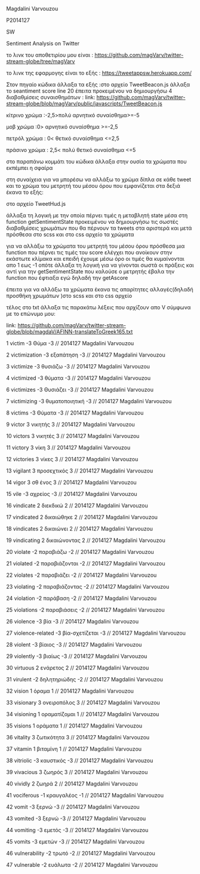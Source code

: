 Magdalini Varvouzou 


P2014127


SW


Sentiment Analysis on Twitter

το λινκ του αποθετιρίου μου είναι : https://github.com/magVarv/twitter-stream-globe/tree/magVarv

το λινκ της εφαρμογης είναι το εξής : https://tweetappsw.herokuapp.com/

Στον πηγαίο κώδικα άλλαξα τα εξής :στο αρχείο TweetBeacon.js άλλαξα το seantiment score line 20 έπειτα προκειμένου να δημιουργήσω 4 διαβαθμίσεις συναισθημάτων :
link: https://github.com/magVarv/twitter-stream-globe/blob/magVarv/public/javascripts/TweetBeacon.js

κίτρινο χρώμα :-2,5>πολύ αρνητικό συναίσθημα>=-5 

μοβ χρώμα :0> αρνητικό συναίσθημα >=-2,5  

πετρόλ χρώμα : 0< θετικό συναίσθημα <=2,5

πράσινο χρώμα : 2,5< πολύ θετικό συναίσθημα <=5

στο παραπάνω κομμάτι του κώδικα άλλαξα στην ουσία τα χρώματα που εκπέμπει η σφαίρα

στη συναίχεια για να μπορέσω να αλλάξω το χρώμα δίπλα σε κάθε tweet και το χρώμα του μετρητή του μέσου όρου που εμφανίζεται στα δεξιά έκανα το εξής:

στο αρχείο TweetHud.js 

άλλαξα τη λογική με την οποία πέρνει τιμές η μεταβλητή state μέσα στη function getSentimentState προκειμένου να δημιουργήσω τις σωστές διαβαθμίσεις χρωμάτων που θα πέρνουν τα tweets στα αριστερά και μετά πρόσθεσα στο scss και στο css αρχείο τα χρώματα 

για να αλλάξω τα χρώματα του μετρητή του μέσου όρου πρόσθεσα μια function που πέρνει τις τιμές του score ελέγχει που ανοίκουν στην εκάστωτε κλίμακα και επειδή έχουμε μέσω όρο οι τιμές θα κυμαίνονται απο 1 εως -1 οπότε άλλαξα τη λογική για να γίνονται σωστά οι πράξεις και αντί για την getSentimentState που καλούσε ο μετρητής έβαλα την function που έφτιαξα εγώ δηλαδή την getAscore

έπειτα για να αλλάξω τα χρώματα έκανα τις απαρίτητες αλλαγές(δηλαδή προσθήκη χρωμάτων )στο scss και στο css αρχείο

τέλος στο txt άλλαξα τις παρακάτω λέξεις που αρχίζουν απο V σύμφωνα με το επώνυμο μου:

link: https://github.com/magVarv/twitter-stream-globe/blob/magdaV/AFINN-translateToGreek165.txt

1 victim	-3
Θύμα -3
// 2014127 Magdalini Varvouzou

2 victimization	-3
εξαπάτηση -3
// 2014127 Magdalini Varvouzou       

3 victimize	-3
θυσιάζω -3
// 2014127 Magdalini Varvouzou 

4 victimized	-3
θύματα -3
// 2014127 Magdalini Varvouzou

6 victimizes	-3
Θυσιάζει -3
// 2014127 Magdalini Varvouzou

7 victimizing	-3
θυματοποιητική -3
// 2014127 Magdalini Varvouzou

8 victims	-3
Θύματα -3
// 2014127 Magdalini Varvouzou

9 victor	3
νικητής 3
// 2014127 Magdalini Varvouzou

10 victors	3
νικητές 3
// 2014127 Magdalini Varvouzou

11 victory	3
νίκη 3
// 2014127 Magdalini Varvouzou

12 victories	3
νίκες 3
// 2014127 Magdalini Varvouzou

13 vigilant	3
προσεχτικός 3
// 2014127 Magdalini Varvouzou

14 vigor	3
σθ ένος 3
// 2014127 Magdalini Varvouzou

15 vile	-3
αχρείος -3
// 2014127 Magdalini Varvouzou

16 vindicate	2
διεκδικώ 2
// 2014127 Magdalini Varvouzou

17 vindicated	2
δικαιώθηκε 2
// 2014127 Magdalini Varvouzou

18 vindicates	2
δικαιώνει 2
// 2014127 Magdalini Varvouzou

19 vindicating	2
δικαιώνοντας 2
// 2014127 Magdalini Varvouzou

20 violate	-2
παραβιάζω -2
// 2014127 Magdalini Varvouzou

21 violated	-2
παραβιάζονται -2
// 2014127 Magdalini Varvouzou

22 violates	-2
παραβιάζει -2
// 2014127 Magdalini Varvouzou

23 violating	-2
παραβιάζοντας -2
// 2014127 Magdalini Varvouzou

24 violation	-2
παράβαση -2
// 2014127 Magdalini Varvouzou

25 violations	-2
παραβιάσεις -2
// 2014127 Magdalini Varvouzou

26 violence	-3
βία -3
// 2014127 Magdalini Varvouzou

27 violence-related	-3
βία-σχετίζεται -3 
// 2014127 Magdalini Varvouzou

28 violent	-3
βίαιος -3
// 2014127 Magdalini Varvouzou

29 violently	-3
βιαίως -3
// 2014127 Magdalini Varvouzou

30 virtuous	2
ενάρετος 2
// 2014127 Magdalini Varvouzou

31 virulent	-2
δηλητηριώδης -2
// 2014127 Magdalini Varvouzou

32 vision	1
όραμα 1
// 2014127 Magdalini Varvouzou

33 visionary	3
ονειροπόλος 3
// 2014127 Magdalini Varvouzou

34 visioning	1
οραματίζομαι 1
// 2014127 Magdalini Varvouzou

35 visions	1
οράματα 1
// 2014127 Magdalini Varvouzou

36 vitality	3
ζωτικότητα 3 
// 2014127 Magdalini Varvouzou

37 vitamin	1
βιταμίνη 1
// 2014127 Magdalini Varvouzou

38 vitriolic	-3
καυστικός -3
// 2014127 Magdalini Varvouzou

39 vivacious	3
ζωηρός 3
// 2014127 Magdalini Varvouzou

40 vividly	2
ζωηρά 2
// 2014127 Magdalini Varvouzou

41 vociferous	-1
κραυγαλέος -1
// 2014127 Magdalini Varvouzou

42 vomit	-3
ξερνώ -3
// 2014127 Magdalini Varvouzou

43 vomited	-3
ξερνώ -3
// 2014127 Magdalini Varvouzou

44 vomiting	-3
εμετός -3
// 2014127 Magdalini Varvouzou

45 vomits	-3
εμετών -3
// 2014127 Magdalini Varvouzou

46 vulnerability	-2
τρωτό -2
// 2014127 Magdalini Varvouzou

47 vulnerable	-2
ευάλωτα -2
// 2014127 Magdalini Varvouzou
